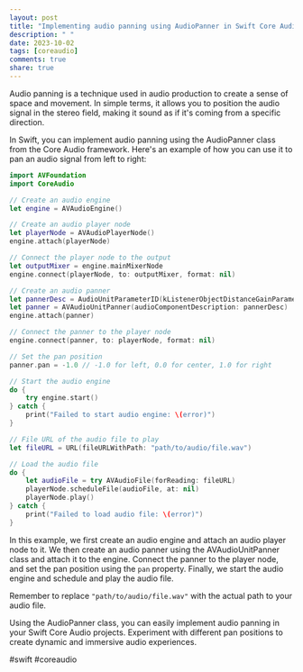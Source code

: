 ```yaml
---
layout: post
title: "Implementing audio panning using AudioPanner in Swift Core Audio"
description: " "
date: 2023-10-02
tags: [coreaudio]
comments: true
share: true
---
```


Audio panning is a technique used in audio production to create a sense of space and movement. In simple terms, it allows you to position the audio signal in the stereo field, making it sound as if it's coming from a specific direction.

In Swift, you can implement audio panning using the AudioPanner class from the Core Audio framework. Here's an example of how you can use it to pan an audio signal from left to right:

```swift
import AVFoundation
import CoreAudio

// Create an audio engine
let engine = AVAudioEngine()

// Create an audio player node
let playerNode = AVAudioPlayerNode()
engine.attach(playerNode)

// Connect the player node to the output
let outputMixer = engine.mainMixerNode
engine.connect(playerNode, to: outputMixer, format: nil)

// Create an audio panner
let pannerDesc = AudioUnitParameterID(kListenerObjectDistanceGainParameter)
let panner = AVAudioUnitPanner(audioComponentDescription: pannerDesc)
engine.attach(panner)

// Connect the panner to the player node
engine.connect(panner, to: playerNode, format: nil)

// Set the pan position
panner.pan = -1.0 // -1.0 for left, 0.0 for center, 1.0 for right

// Start the audio engine
do {
    try engine.start()
} catch {
    print("Failed to start audio engine: \(error)")
}

// File URL of the audio file to play
let fileURL = URL(fileURLWithPath: "path/to/audio/file.wav")

// Load the audio file
do {
    let audioFile = try AVAudioFile(forReading: fileURL)
    playerNode.scheduleFile(audioFile, at: nil)
    playerNode.play()
} catch {
    print("Failed to load audio file: \(error)")
}
```

In this example, we first create an audio engine and attach an audio player node to it. We then create an audio panner using the AVAudioUnitPanner class and attach it to the engine. Connect the panner to the player node, and set the pan position using the `pan` property. Finally, we start the audio engine and schedule and play the audio file.

Remember to replace `"path/to/audio/file.wav"` with the actual path to your audio file.

Using the AudioPanner class, you can easily implement audio panning in your Swift Core Audio projects. Experiment with different pan positions to create dynamic and immersive audio experiences.

#swift #coreaudio